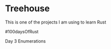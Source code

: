 # Treehouse

This is one of the projects I am using to learn Rust

#100daysOfRust 

Day 3 Enumerations
